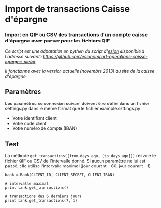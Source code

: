 Import de transactions Caisse d'épargne
=======================================
### Import en QIF ou CSV des transactions d'un compte caisse d'épargne avec parser pour les fichiers QIF

*Ce script est une adpatation en python du script d'[esion][1] disponible à l'adresse suivante https://github.com/esion/import-operations-caisse-epargne-script*

*Il fonctionne avec la version actuelle (novembre 2013) du site de la caisse d'épargne*

## Paramètres

Les paramètres de connexion suivant doivent être défini dans un fichier settings.py dans le même format que le fichier example.settings.py

 * Votre identifiant client
 * Votre code client
 * Votre numéro de compte (IBAN)

## Test

La méthode `get_transactions([from_days_ago, [to_days_ago]])` renvoie le fichier QIF ou CSV de l'intervalle donné. Si aucun paramètre ne lui est passé, elle utilise l'intervalle maximal (jour courant - 60, jour courant - 1)

    bank = Bank(CLIENT_ID, CLIENT_SECRET, CLIENT_IBAN)

    # intervalle maximal
    print bank.get_transactions()

    # transactions des 6 derniers jours
    print bank.get_transactions(7, 1)


  [1]: https://github.com/esion